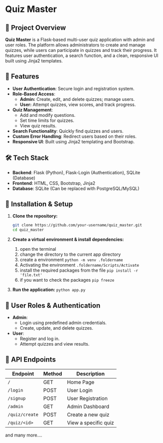 # Quiz Master

## 📌 Project Overview

**Quiz Master** is a Flask-based multi-user quiz application with admin and user roles. The platform allows administrators to create and manage quizzes, while users can participate in quizzes and track their progress. It features user authentication, a search function, and a clean, responsive UI built using Jinja2 templates.

## 🚀 Features

- **User Authentication**: Secure login and registration system.
- **Role-Based Access**:
  - **Admin:** Create, edit, and delete quizzes; manage users.
  - **User:** Attempt quizzes, view scores, and track progress.
- **Quiz Management**:
  - Add and modify questions.
  - Set time limits for quizzes.
  - View quiz results.
- **Search Functionality**: Quickly find quizzes and users.
- **Custom Error Handling**: Redirect users based on their roles.
- **Responsive UI**: Built using Jinja2 templating and Bootstrap.

## 🛠️ Tech Stack

- **Backend**: Flask (Python), Flask-Login (Authentication), SQLite (Database)
- **Frontend**: HTML, CSS, Bootstrap, Jinja2
- **Database**: SQLite (Can be replaced with PostgreSQL/MySQL)

## 🔧 Installation & Setup

1. **Clone the repository:**
   ```bash
   git clone https://github.com/your-username/quiz_master.git
   cd quiz_master
   ```
2. **Create a virtual environment & install dependencies:**
    1. open the terminal
    2. change the directory to the current app directory
    3. create a environment
    ```python -m venv .foldername```
    4. Activating the environment ``` .foldername/Scripts/Activate ```
    5. install the required packages from the file ``` pip install -r 'file.txt' ```
    6. if you want to check the packages ``` pip freeze ```

3. **Run the application:**
   ```python app.py ```

## 🔑 User Roles & Authentication

- **Admin**:
  - Login using predefined admin credentials.
  - Create, update, and delete quizzes.
- **User**:
  - Register and log in.
  - Attempt quizzes and view results.

## 📌 API Endpoints

| Endpoint             | Method | Description          |
| -------------------- | ------ | -------------------- |
| `/`                  | GET    | Home Page            |
| `/login`             | POST   | User Login           |
| `/signup`            | POST   | User Registration    |
| `/admin`             | GET    | Admin Dashboard      |
| `/quiz/create`       | POST   | Create a new quiz    |
| `/quiz/<id>`         | GET    | View a specific quiz |
and many more....
